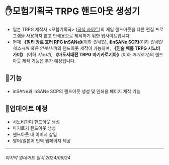 # ✋모험기획국 TRPG 핸드아웃 생성기
- 일본 TRPG 제작사 <모험기획국> ([공식 사이트](https://bouken.jp/))의 게임 핸드아웃을 다른 편집 프로그램을 사용하지 않고 인쇄용으로 제작하기 위한 웹사이트입니다. 
- 현재 **《멀티 장르 호러 RPG inSANe》**(이하 *인세인*), **《inSANe SCP》**(이하 *인세인 에스시피 혹은 인세시피*)의 핸드아웃 제작이 가능하며, **《인술 배틀 TRPG 시노비가미》** (이하 *시노비*), **《마도서대전 TRPG 마기카로기아》**(이하 *마기로기*)의 핸드아웃 제작 기능은 추가 예정입니다.

## 🎲기능
- inSANe과 inSANe SCP의 핸드아웃 생성 및 인쇄용 페이지 제작 기능


## 🎲업데이트 예정
- 시노비가미 핸드아웃 생성 
- 마기로기 핸드아웃 생성
- 핸드아웃 내 이미지 삽입 
- 영어/일본어 번역 웹페이지 제공



---
###### 마지막 업데이트 일시 2024/09/24 

